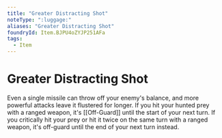```yaml
---
title: "Greater Distracting Shot"
noteType: ":luggage:"
aliases: "Greater Distracting Shot"
foundryId: Item.BJPU4oZYJP251AFa
tags:
  - Item
---
```


# Greater Distracting Shot

Even a single missile can throw off your enemy's balance, and more powerful attacks leave it flustered for longer. If you hit your hunted prey with a ranged weapon, it's [[Off-Guard]] until the start of your next turn. If you critically hit your prey or hit it twice on the same turn with a ranged weapon, it's off-guard until the end of your next turn instead.
